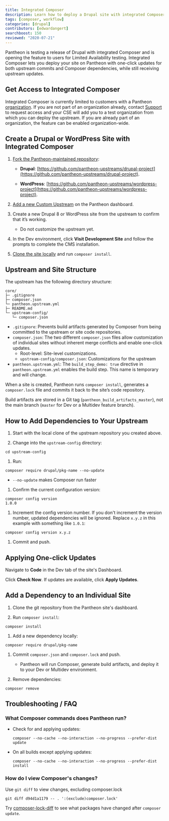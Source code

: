 ```yaml
---
title: Integrated Composer
description: Learn how to deploy a Drupal site with integrated Composer
tags: [composer, workflow]
categories: [drupal]
contributors: [edwardangert]
searchboost: 150
reviewed: "2020-07-21"
---
```


Pantheon is testing a release of Drupal with integrated Composer and is opening the feature to users for Limited Availability testing. Integrated Composer lets you deploy your site on Pantheon with one-click updates for both upstream commits and Composer dependencies, while still receiving upstream updates.

## Get Access to Integrated Composer

Integrated Composer is currently limited to customers with a Pantheon [organization](/organizations). If you are not part of an organization already, contact [Support](/support) to request access and your CSE will add you to a test organization from which you can deploy the upstream. If you are already part of an organization, the feature can be enabled organization-wide.

## Create a Drupal or WordPress Site with Integrated Composer

1. [Fork the Pantheon-maintained repository](/create-custom-upstream#create-and-host-the-repository-remotely):

   - **Drupal**: [https://github.com/pantheon-upstreams/drupal-project](https://github.com/pantheon-upstreams/drupal-project).

   - **WordPress**: [https://github.com/pantheon-upstreams/wordpress-project](https://github.com/pantheon-upstreams/wordpress-project).

1. [Add a new Custom Upstream](/create-custom-upstream#connect-repository-to-pantheon) on the Pantheon dashboard.

1. Create a new Drupal 8 or WordPress site from the upstream to confirm that it’s working.

   - Do not customize the upstream yet.

1. In the Dev environment, click **Visit Development Site** and follow the prompts to complete the CMS installation.

1. [Clone the site locally](/local-development#get-the-code) and run `composer install`.

## Upstream and Site Structure

The upstream has the following directory structure:

```none:title=core/
core/
├─ .gitignore
├─ composer.json
└─ pantheon.upstream.yml
├─ README.md
└─ upstream-config/
   └─ composer.json
```

- `.gitignore`: Prevents build artifacts generated by Composer from being committed to the upstream or site code repositories.
- `composer.json`: The two different `composer.json` files allow customization of individual sites without inherent merge conflicts and enable one-click updates.
  - Root-level: Site-level customizations.
  - `upstream-config/composer.json`: Customizations for the upstream
- `pantheon.upstream.yml`: The `build_step_demo: true` directive in `pantheon.upstream.yml` enables the build step. This name is temporary and will change.

When a site is created, Pantheon runs `composer install`, generates a `composer.lock` file and commits it back to the site’s code repository.

Build artifacts are stored in a Git tag (`pantheon_build_artifacts_master`), not the main branch (`master` for Dev or a Multidev feature branch).

## How to Add Dependencies to Your Upstream

1. Start with the local clone of the upstream repository you created above.

1. Change into the `upstream-config` directory:

  ```bash{promptUser: user}
  cd upstream-config
  ```

1. Run:

  ```bash{promptUser: user}
  composer require drupal/pkg-name --no-update
  ```

   - `--no-update` makes Composer run faster

1. Confirm the current configuration version:

  ```bash{outputLines:2}
  composer config version
  1.0.0
  ```

1. Increment the config version number. If you don't increment the version number, updated dependencies will be ignored. Replace `x.y.z` in this example with something like `1.0.1`:

  ```bash{promptUser: user}
  composer config version x.y.z
  ```

1. Commit and push.

## Applying One-click Updates

Navigate to **Code** in the Dev tab of the site's Dashboard.

Click **Check Now**. If updates are available, click **Apply Updates**.

## Add a Dependency to an Individual Site

1. Clone the git repository from the Pantheon site's dashboard.

1. Run `composer install`:

  ```bash{promptUser: user}
  composer install
  ```

1. Add a new dependency locally:

  ```bash{promptUser: user}
  composer require drupal/pkg-name
  ```

1. Commit `composer.json` and `composer.lock` and push.

   - Pantheon will run Composer, generate build artifacts, and deploy it to your Dev or Multidev environment.

1. Remove dependencies:

  ```bash{promptUser: user}
  composer remove
  ```

## Troubleshooting / FAQ

### What Composer commands does Pantheon run?

- Check for and applying updates:

  ```bash{promptUser: user}
  composer --no-cache --no-interaction --no-progress --prefer-dist update
  ```

- On all builds except applying updates:

  ```bash{promptUser: user}
  composer --no-cache --no-interaction --no-progress --prefer-dist install
  ```

### How do I view Composer's changes?

Use `git diff` to view changes, excluding composer.lock

```bash{promptUser: user}
git diff d94d1a1179 -- . ':(exclude)composer.lock'
```

Try [composer-lock-diff](https://github.com/davidrjonas/composer-lock-diff) to see what packages have changed after `composer update`.
